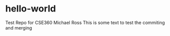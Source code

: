 # hello-world
Test Repo for CSE360
Michael Ross
This is some text to test the commiting and merging
